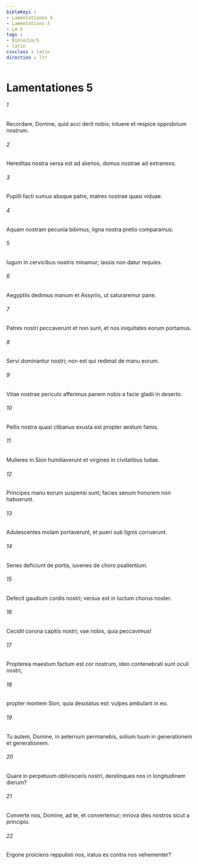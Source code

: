 ```yaml
---
bibleKeys : 
- Lamentationes 5
- Lamentations 5
- Lm 5
tags : 
- Bible/Lm/5
- latin
cssclass : latin
direction : ltr
---
```


# Lamentationes 5

###### 1
Recordare, Domine, quid acci derit nobis; intuere et respice opprobrium nostrum.
###### 2
Hereditas nostra versa est ad alienos, domus nostrae ad extraneos.
###### 3
Pupilli facti sumus absque patre, matres nostrae quasi viduae.
###### 4
Aquam nostram pecunia bibimus, ligna nostra pretio comparamus.
###### 5
Iugum in cervicibus nostris minamur; lassis non datur requies.
###### 6
Aegyptiis dedimus manum et Assyriis, ut saturaremur pane.
###### 7
Patres nostri peccaverunt et non sunt, et nos iniquitates eorum portamus. 
###### 8
Servi dominantur nostri; non est qui redimat de manu eorum.
###### 9
Vitae nostrae periculo afferimus panem nobis a facie gladii in deserto.
###### 10
Pellis nostra quasi clibanus exusta est propter aestum famis.
###### 11
Mulieres in Sion humiliaverunt et virgines in civitatibus Iudae.
###### 12
Principes manu eorum suspensi sunt; facies senum honorem non habuerunt.
###### 13
Adulescentes molam portaverunt, et pueri sub lignis corruerunt.
###### 14
Senes deficiunt de portis, iuvenes de choro psallentium.
###### 15
Defecit gaudium cordis nostri; versus est in luctum chorus noster.
###### 16
Cecidit corona capitis nostri; vae nobis, quia peccavimus!
###### 17
Propterea maestum factum est cor nostrum, ideo contenebrati sunt oculi nostri,
###### 18
propter montem Sion, quia desolatus est: vulpes ambulant in eo.
###### 19
Tu autem, Domine, in aeternum permanebis, solium tuum in generationem et generationem.
###### 20
Quare in perpetuum oblivisceris nostri, derelinques nos in longitudinem dierum?
###### 21
Converte nos, Domine, ad te, et convertemur; innova dies nostros sicut a principio.
###### 22
Ergone proiciens reppulisti nos, iratus es contra nos vehementer?
